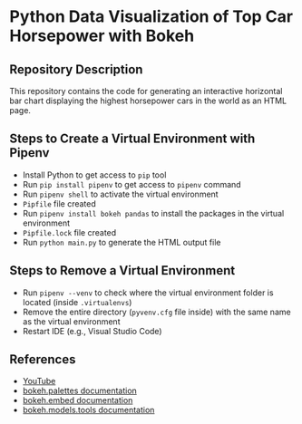 <!-- This is a README file for an online tutorial. -->

# Python Data Visualization of Top Car Horsepower with Bokeh

## Repository Description

This repository contains the code for generating an interactive horizontal bar chart displaying the highest horsepower cars in the world as an HTML page.

## Steps to Create a Virtual Environment with Pipenv

- Install Python to get access to `pip` tool
- Run `pip install pipenv` to get access to `pipenv` command
- Run `pipenv shell` to activate the virtual environment
- `Pipfile` file created
- Run `pipenv install bokeh pandas` to install the packages in the virtual environment
- `Pipfile.lock` file created
- Run `python main.py` to generate the HTML output file

## Steps to Remove a Virtual Environment

- Run `pipenv --venv` to check where the virtual environment folder is located (inside `.virtualenvs`)
- Remove the entire directory (`pyvenv.cfg` file inside) with the same name as the virtual environment
- Restart IDE (e.g., Visual Studio Code)

## References

- [YouTube](https://www.youtube.com/watch?v=2TR_6VaVSOs)
- [bokeh.palettes documentation](https://docs.bokeh.org/en/latest/docs/reference/palettes.html)
- [bokeh.embed documentation](https://docs.bokeh.org/en/latest/docs/reference/embed.html#bokeh.embed.components)
- [bokeh.models.tools documentation](https://docs.bokeh.org/en/2.4.2/docs/reference/models/tools.html#hovertool)
